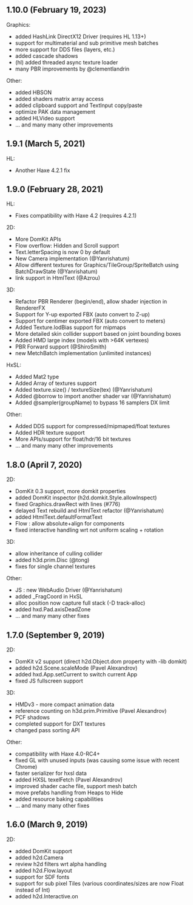 ## 1.10.0 (February 19, 2023)

Graphics:

* added HashLink DirectX12 Driver (requires HL 1.13+)
* support for multimaterial and sub primitive mesh batches
* more support for DDS files (layers, etc.)
* added cascade shadows
* (hl) added threaded async texture loader
* many PBR improvements by @clementlandrin

Other:

* added HBSON
* added shaders matrix array access
* added clipboard support and TextInput copy/paste
* optimize PAK data management
* added HLVideo support
* ... and many many other improvements

## 1.9.1 (March 5, 2021)

HL:
* Another Haxe 4.2.1 fix

## 1.9.0 (February 28, 2021)

HL:
* Fixes compatibility with Haxe 4.2 (requires 4.2.1)

2D:
* More DomKit APIs
* Flow overflow: Hidden and Scroll support
* Text.letterSpacing is now 0 by default
* New Camera implementation (@Yanrishatum)
* Allow different textures for Graphics/TileGroup/SpriteBatch using BatchDrawState (@Yanrishatum)
* <a> link support in HtmlText (@Azrou)

3D:
* Refactor PBR Renderer (begin/end), allow shader injection in RendererFX
* Support for Y-up exported FBX (auto convert to Z-up)
* Support for centimer exported FBX (auto convert to meters)
* Added Texture.lodBias support for mipmaps
* More detailed skin collider support based on joint bounding boxes
* Added HMD large index (models with >64K vertexes)
* PBR Forward support (@ShiroSmith)
* new MetchBatch implementation (unlimited instances)

HxSL:
* Added Mat2 type
* Added Array of textures support
* Added texture.size() / textureSize(tex) (@Yanrishatum)
* Added @borrow to import another shader var (@Yanrishatum)
* Added @sampler(groupName) to bypass 16 samplers DX limit

Other:
* Added DDS support for compressed/mipmaped/float textures
* Added HDR texture support
* More APIs/support for float/hdr/16 bit textures
* ... and many many other improvements

 
## 1.8.0 (April 7, 2020)

2D:
* DomKit 0.3 support, more domkit properties
* added DomKit inspector (h2d.domkit.Style.allowInspect)
* fixed Graphics.drawRect with lines (#776)
* delayed Text rebuild and HtmlText refactor (@Yanrishatum)
* added HtmlText.defaultFormatText
* Flow : allow absolute+align for components
* fixed interactive handling wrt not uniform scaling + rotation

3D:
* allow inheritance of culling collider
* added h3d.prim.Disc (@tong)
* fixes for single channel textures

Other:
* JS : new WebAudio Driver (@Yanrishatum)
* added _FragCoord in HxSL
* alloc position now capture full stack (-D track-alloc)
* added hxd.Pad.axisDeadZone
* ... and many many other fixes

## 1.7.0 (September 9, 2019)

2D:
* DomKit v2 support (direct h2d.Object.dom property with -lib domkit)
* added h2d.Scene.scaleMode (Pavel Alexandrov)
* added hxd.App.setCurrent to switch current App
* fixed JS fullscreen support

3D:
* HMDv3 - more compact animation data
* reference counting on h3d.prim.Primitive (Pavel Alexandrov)
* PCF shadows
* completed support for DXT textures
* changed pass sorting API

Other:
* compatibility with Haxe 4.0-RC4+
* fixed GL with unused inputs (was causing some issue with recent Chrome)
* faster serializer for hxsl data
* added HXSL texelFetch (Pavel Alexandrov)
* improved shader cache file, support mesh batch
* move prefabs handling from Heaps to Hide
* added resource baking capabilities
* ... and many many other fixes

## 1.6.0 (March 9, 2019)

2D:
* added DomKit support
* added h2d.Camera
* review h2d filters wrt alpha handling
* added h2d.Flow.layout
* support for SDF fonts
* support for sub pixel Tiles (various coordinates/sizes are now Float instead of Int)
* added h2d.Interactive.on